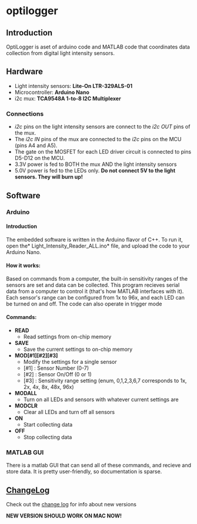 # optilogger

## Introduction
OptiLogger is aset of arduino code and MATLAB code that coordinates data collection from digital light intensity sensors.

## Hardware
- Light intensity sensors: **Lite-On LTR-329ALS-01**
- Microcontroller: **Arduino Nano**
- i2c mux: **TCA9548A 1-to-8 I2C Multiplexer**

### Connections
- *i2c* pins on the light intensity sensors are connect to the *i2c OUT* pins of the mux.
- The *i2c IN* pins of the mux are connected to the *i2c* pins on the MCU (pins A4 and A5).
- The gate on the MOSFET for each LED driver circuit is connected to pins D5-D12 on the MCU.
- 3.3V power is fed to BOTH the mux AND the light intensity sensors
- 5.0V power is fed to the LEDs only. **Do not connect 5V to the light sensors. They will burn up!**

## Software
### Arduino
#### Introduction
The embedded software is written in the Arduino flavor of C++.
To run it, open the* Light_Intensity_Reader_ALL.ino* file, and upload the code to your Arduino Nano.

#### How it works:
Based on commands from a computer, the built-in sensitivity ranges of the sensors are set and data can be collected. This program recieves serial data from a computer to control it (that's how MATLAB interfaces with it). Each sensor's range can be configured from 1x to 96x, and each LED can be turned on and off. The code can also operate in trigger mode

#### Commands:
- **READ**
	- Read settings from on-chip memory
- **SAVE**
	- Save the current settings to on-chip memory
- **MOD[#1][#2][#3]**
	- Modify the settings for a single sensor
	- [#1] : Sensor Number (0-7)
	- [#2] : Sensor On/Off (0 or 1)
	- [#3] : Sensitivity range setting (enum, 0,1,2,3,6,7 corresponds to 1x, 2x, 4x, 8x, 48x, 96x)
- **MODALL**
	- Turn on all LEDs and sensors with whatever current settings are
- **MODCLR**
	- Clear all LEDs and turn off all sensors
- **ON**
	- Start collecting data
- **OFF**
	- Stop collecting data

### MATLAB GUI
There is a matlab GUI that can send all of these commands, and recieve and store data. It is pretty user-friendly, so documentation is sparse.

## [ChangeLog]
Check out the [change log] for info about new versions

**NEW VERSION SHOULD WORK ON MAC NOW!**

[CHANGELOG]: https://github.com/cbteeple/optilogger/blob/master/CHANGELOG.md
[CHANGE LOG]: https://github.com/cbteeple/optilogger/blob/master/CHANGELOG.md
